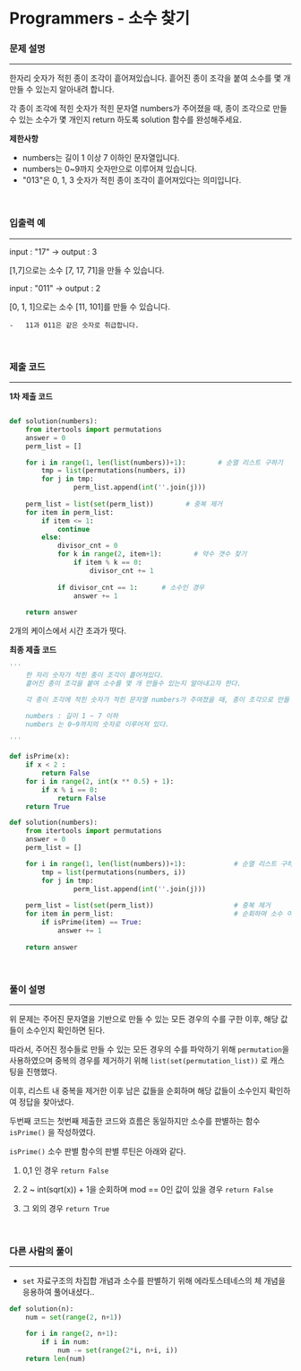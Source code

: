 # Programmers - 소수 찾기

### 문제 설명
---

한자리 숫자가 적힌 종이 조각이 흩어져있습니다. 흩어진 종이 조각을 붙여 소수를 몇 개 만들 수 있는지 알아내려 합니다.

각 종이 조각에 적힌 숫자가 적힌 문자열 numbers가 주어졌을 때, 종이 조각으로 만들 수 있는 소수가 몇 개인지 return 하도록 solution 함수를 완성해주세요.

**제한사항**

- numbers는 길이 1 이상 7 이하인 문자열입니다.
- numbers는 0~9까지 숫자만으로 이루어져 있습니다.
- "013"은 0, 1, 3 숫자가 적힌 종이 조각이 흩어져있다는 의미입니다.

<br>

### 입출력 예
---
input : "17" -> output : 3

[1,7]으로는 소수 [7, 17, 71]을 만들 수 있습니다.

input : "011" -> output : 2

[0, 1, 1]으로는 소수 [11, 101]를 만들 수 있습니다.

	-	11과 011은 같은 숫자로 취급합니다.

<br>

### 제출 코드
---

**1차 제출 코드**

```python

def solution(numbers):
    from itertools import permutations
    answer = 0
    perm_list = []

    for i in range(1, len(list(numbers))+1):		# 순열 리스트 구하기
        tmp = list(permutations(numbers, i))
        for j in tmp:
                perm_list.append(int(''.join(j)))
    
    perm_list = list(set(perm_list))        # 중복 제거
    for item in perm_list:
        if item <= 1:
            continue
        else:
            divisor_cnt = 0
            for k in range(2, item+1):        # 약수 갯수 찾기
                if item % k == 0:             
                    divisor_cnt += 1
                    
            if divisor_cnt == 1:      # 소수인 경우
                answer += 1
    
    return answer
```

2개의 케이스에서 시간 초과가 떳다.

**최종 제출 코드**
```python
'''
    한 자리 숫자가 적힌 종이 조각이 흩어져있다.
    흩어진 종이 조각을 붙여 소수를 몇 개 만들수 있는지 알아내고자 한다.

    각 종이 조각에 적힌 숫자가 적힌 문자열 numbers가 주여졌을 때, 종이 조각으로 만들 수 있는 소수의 갯수를 구하라.

    numbers : 길이 1 ~ 7 이하
    numbers 는 0~9까지의 숫자로 이루어져 있다.

'''

def isPrime(x):
    if x < 2 :
        return False
    for i in range(2, int(x ** 0.5) + 1):
        if x % i == 0:
            return False
    return True

def solution(numbers):
    from itertools import permutations
    answer = 0
    perm_list = []

    for i in range(1, len(list(numbers))+1):			# 순열 리스트 구하기
        tmp = list(permutations(numbers, i))
        for j in tmp:
                perm_list.append(int(''.join(j)))
    
    perm_list = list(set(perm_list))       				# 중복 제거
    for item in perm_list:								# 순회하며 소수 여부 확인
        if isPrime(item) == True:
            answer += 1
    
    return answer
```

<br>

### 풀이 설명
---

위 문제는 주어진 문자열을 기반으로 만들 수 있는 모든 경우의 수를 구한 이후, 해당 값들이 소수인지 확인하면 된다.

따라서, 주어진 정수들로 만들 수 있는 모든 경우의 수를 파악하기 위해 `permutation`을 사용하였으며 중복의 경우를 제거하기 위해 `list(set(permutation_list))` 로 캐스팅을 진행했다.

이후, 리스트 내 중복을 제거한 이후 남은 값들을 순회하며 해당 값들이 소수인지 확인하여 정답을 찾아냈다.

두번째 코드는 첫번째 제출한 코드와 흐름은 동일하지만 소수를 판별하는 함수 `isPrime()` 을 작성하였다.

`isPrime()` 소수 판별 함수의 판별 루틴은 아래와 같다.

1. 0,1 인 경우 `return False`

2. 2 ~ int(sqrt(x)) + 1을 순회하며 mod == 0인 값이 있을 경우 `return False`

3. 그 외의 경우 `return True`

<br>

### 다른 사람의 풀이
---

- `set` 자료구조의 차집합 개념과 소수를 판별하기 위해 에라토스테네스의 체 개념을 응용하여 풀어내셨다..


```python
def solution(n):
	num = set(range(2, n+1))

	for i in range(2, n+1):
		if i in num:
			num -= set(range(2*i, n+i, i))
	return len(num)
```
